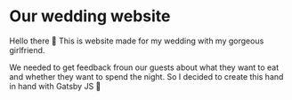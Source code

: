 # Our wedding website

Hello there 👋
This is website made for my wedding with my gorgeous girlfriend. 

We needed to get feedback froun our guests about what they want to eat and whether they want to spend the night. So I decided to create this hand in hand with Gatsby JS 💜